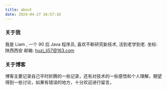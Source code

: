```yaml
---
title: about
date: 2024-04-27 16:57:10
---
```

### 关于我
我是 Liam , 一个 90 后 Java 程序员, 喜欢不断研究新技术, 活到老学到老. 
坐标: 陕西西安
邮箱: huzi_li57@163.com
### 关于博客
博客主要记录自己平时折腾的一些记录，还有对技术的一些感悟和个人理解，期望得到一些讨论，如果有错误的地方，十分欢迎进行留言。